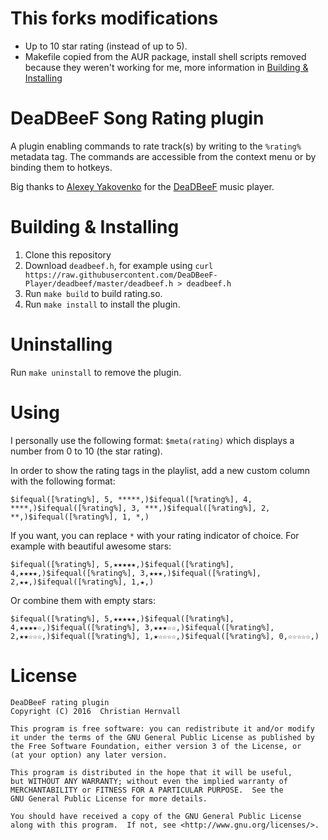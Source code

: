 # This forks modifications
* Up to 10 star rating (instead of up to 5).
* Makefile copied from the AUR package,
  install shell scripts removed because they weren't working for me,
  more information in [Building & Installing](#building--installing)


# DeaDBeeF Song Rating plugin

A plugin enabling commands to rate track(s) by writing to the `%rating%` metadata tag. The commands are accessible from the context menu or by binding them to hotkeys. 

Big thanks to [Alexey Yakovenko](https://github.com/Alexey-Yakovenko) for the [DeaDBeeF](http://deadbeef.sourceforge.net/) music player.

# Building & Installing
1. Clone this repository
2. Download `deadbeef.h`, for example using `curl https://raw.githubusercontent.com/DeaDBeeF-Player/deadbeef/master/deadbeef.h > deadbeef.h`
3. Run `make build` to build rating.so.
4. Run `make install` to install the plugin.

# Uninstalling
Run `make uninstall` to remove the plugin.

# Using
I personally use the following format:
`$meta(rating)`
which displays a number from 0 to 10 (the star rating).

In order to show the rating tags in the playlist, add a new custom column with the following format:

`$ifequal([%rating%], 5, *****,)$ifequal([%rating%], 4, ****,)$ifequal([%rating%], 3, ***,)$ifequal([%rating%], 2, **,)$ifequal([%rating%], 1, *,)`

If you want, you can replace `*` with your rating indicator of choice. For example with beautiful awesome stars:

`$ifequal([%rating%], 5,★★★★★,)$ifequal([%rating%], 4,★★★★,)$ifequal([%rating%], 3,★★★,)$ifequal([%rating%], 2,★★,)$ifequal([%rating%], 1,★,)`

Or combine them with empty stars:

`$ifequal([%rating%], 5,★★★★★,)$ifequal([%rating%], 4,★★★★☆,)$ifequal([%rating%], 3,★★★☆☆,)$ifequal([%rating%], 2,★★☆☆☆,)$ifequal([%rating%], 1,★☆☆☆☆,)$ifequal([%rating%], 0,☆☆☆☆☆,)`

# License

    DeaDBeeF rating plugin
    Copyright (C) 2016  Christian Hernvall

    This program is free software: you can redistribute it and/or modify
    it under the terms of the GNU General Public License as published by
    the Free Software Foundation, either version 3 of the License, or
    (at your option) any later version.

    This program is distributed in the hope that it will be useful,
    but WITHOUT ANY WARRANTY; without even the implied warranty of
    MERCHANTABILITY or FITNESS FOR A PARTICULAR PURPOSE.  See the
    GNU General Public License for more details.

    You should have received a copy of the GNU General Public License
    along with this program.  If not, see <http://www.gnu.org/licenses/>.
